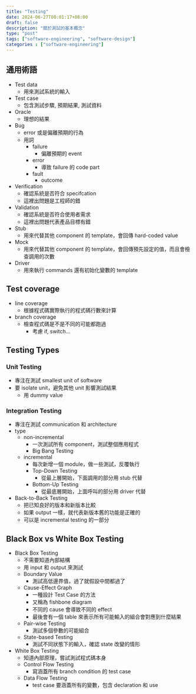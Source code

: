 ```yaml
---
title: "Testing"
date: 2024-06-27T00:01:17+08:00
draft: false
description: "關於測試的基本概念"
type: "post"
tags: ["software-engineering", "software-design"]
categories : ["software-engineering"]
---
```


## 通用術語
- Test data
  - 用來測試系統的輸入
- Test case
  - 包含測試步驟, 預期結果, 測試資料
- Oracle
  - 理想的結果
- Bug
  - error 或是偏離預期的行為
  - 用詞
    - failure
      - 偏離預期的 event
    - error
      - 導致 failure 的 code part
    - fault
      - outcome
- Verification
  - 確認系統是否符合 specifcation
  - 這裡出問題是工程師的錯
- Validation
  - 確認系統是否符合使用者需求
  - 這裡出問題代表產品目標有錯
- Stub
  - 用來代替其他 component 的 template，會回傳 hard-coded value
- Mock
  - 用來代替其他 component 的 template，會回傳預先設定的值，而且會檢查調用的次數
- Driver
  - 用來執行 commands 還有初始化變數的 template

## Test coverage
- line coverage
  - 根據程式碼實際執行的程式碼行數來計算
- branch coverage
  - 檢查程式碼是不是不同的可能都跑過
    - 考慮 if, switch...
## Testing Types
### Unit Testing
- 專注在測試 smallest unit of software
- 要 isolate unit，避免其他 unit 影響測試結果
  - 用 dummy value

### Integration Testing
- 專注在測試 communication 和 architecture
- type
  - non-incremental
    - 一次測試所有 component，測試整個應用程式
    - Big Bang Testing
  - incremental
    - 每次新增一個 module，做一些測試，反覆執行
    - Top-Down Testing
      - 從最上層開始，下面調用的部分用 stub 代替
    - Bottom-Up Testing
      - 從最底層開始，上面呼叫的部分用 driver 代替
- Back-to-Back Testing
  - 把已知良好的版本和新版本比較
  - 如果 output 一樣，就代表新版本舊的功能是正確的
  - 可以是 incremental testing 的一部分

## Black Box vs White Box Testing
- Black Box Testing
  - 不需要知道內部結構
  - 用 input 和 output 來測試
  - Boundary Value
    - 測試高低邊界值，過了就假設中間都過了
  - Cause-Effect Graph
    - 一種設計 Test Case 的方法
    - 又稱為 fishbone diagram
    - 不同的 cause 會導致不同的 effect
    - 最後會有一個 table 來表示所有可能輸入的組合會對應到什麼結果
  - Pair-wise Testing
    - 測試多個參數的可能組合
  - State-based Testing
    - 測試不同狀態下的輸入，確認 state 改變的情形
- White Box Testing
  - 知道內部原理，嘗試測試程式碼本身
  - Control Flow Testing
    - 寫涵蓋所有 branch condition 的 test case
  - Data Flow Testing
    - test case 要涵蓋所有的變數，包含 declaration 和 use
